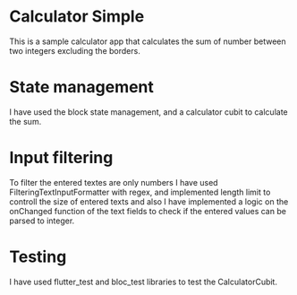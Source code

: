 # Calculator Simple

This is a sample calculator app that calculates the sum of number between two integers excluding the borders.

# State management

I have used the block state management, and a calculator cubit to calculate the sum.

# Input filtering

To filter the entered textes are only numbers I have used FilteringTextInputFormatter with regex, and implemented length limit to controll the size of entered texts and also I have implemented a logic on the onChanged function of the text fields to check if the entered values can be parsed to integer.

# Testing

I have used flutter_test and bloc_test libraries to test the CalculatorCubit.
